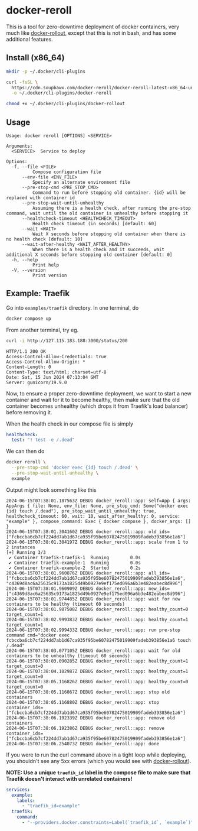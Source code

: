 # docker-reroll

This is a tool for zero-downtime deployment of docker containers, very much like [docker-rollout](https://github.com/Wowu/docker-rollout/), except that this is not in bash, and has some additional features.

## Install (x86_64)

```sh
mkdir -p ~/.docker/cli-plugins

curl -fsSL \
  https://cdn.soupbawx.com/docker-reroll/docker-reroll-latest-x86_64-unknown-linux-musl \
  -o ~/.docker/cli-plugins/docker-reroll

chmod +x ~/.docker/cli-plugins/docker-rollout
```

## Usage

```
Usage: docker reroll [OPTIONS] <SERVICE>

Arguments:
  <SERVICE>  Service to deploy

Options:
  -f, --file <FILE>
          Compose configuration file
      --env-file <ENV_FILE>
          Specify an alternate environment file
      --pre-stop-cmd <PRE_STOP_CMD>
          Command to run before stopping old container. {id} will be replaced with container id
      --pre-stop-wait-until-unhealthy
          Assuming there is a health check, after running the pre-stop command, wait until the old container is unhealthy before stopping it
      --healthcheck-timeout <HEALTHCHECK_TIMEOUT>
          Health check timeout (in seconds) [default: 60]
      --wait <WAIT>
          Wait X seconds before stopping old container when there is no health check [default: 10]
      --wait-after-healthy <WAIT_AFTER_HEALTHY>
          When there is a health check and it succeeds, wait additional X seconds before stopping old container [default: 0]
  -h, --help
          Print help
  -V, --version
          Print version
```

## Example: Traefik

Go into `examples/traefik` directory. In one terminal, do

```sh
docker compose up
```

From another terminal, try eg.

```sh
curl -i http://127.115.183.188:3000/status/200
```

```
HTTP/1.1 200 OK
Access-Control-Allow-Credentials: true
Access-Control-Allow-Origin: *
Content-Length: 0
Content-Type: text/html; charset=utf-8
Date: Sat, 15 Jun 2024 07:13:04 GMT
Server: gunicorn/19.9.0
```

Now, to ensure a proper zero-downtime deployment, we want to start a new container and wait for it to become healthy, then make sure that the old container becomes unhealthy (which drops it from Traefik's load balancer) before removing it.

When the health check in our compose file is simply

````yml
healthcheck:
  test: "! test -e /.dead"
````

We can then do

```sh
docker reroll \
  --pre-stop-cmd 'docker exec {id} touch /.dead' \
  --pre-stop-wait-until-unhealthy \
  example
```

Output might look something like this

```
2024-06-15T07:38:01.187563Z DEBUG docker_reroll::app: self=App { args: AppArgs { file: None, env_file: None, pre_stop_cmd: Some("docker exec {id} touch /.dead"), pre_stop_wait_until_unhealthy: true, healthcheck_timeout: 60, wait: 10, wait_after_healthy: 0, service: "example" }, compose_command: Exec { docker compose }, docker_args: [] }
2024-06-15T07:38:01.304160Z DEBUG docker_reroll::app: old_ids=["fcbccba6cb7cf224dd7ab1d67ca935f95be60782475019909fadeb393856e1a6"]
2024-06-15T07:38:01.304197Z DEBUG docker_reroll::app: scale from 1 to 2 instances
[+] Running 3/3
 ✔ Container traefik-traefik-1  Running        0.0s
 ✔ Container traefik-example-1  Running        0.0s
 ✔ Container traefik-example-2  Started        0.2s
2024-06-15T07:38:01.960876Z DEBUG docker_reroll::app: all_ids=["fcbccba6cb7cf224dd7ab1d67ca935f95be60782475019909fadeb393856e1a6", "c4369d8ac6a25635c9173a1825d49b0927e9ef175ed096a6b3e482eabec8d996"]
2024-06-15T07:38:01.960909Z DEBUG docker_reroll::app: new_ids=["c4369d8ac6a25635c9173a1825d49b0927e9ef175ed096a6b3e482eabec8d996"]
2024-06-15T07:38:01.974485Z DEBUG docker_reroll::app: wait for new containers to be healthy (timeout 60 seconds)
2024-06-15T07:38:01.987508Z DEBUG docker_reroll::app: healthy_count=0 target_count=1
2024-06-15T07:38:02.999383Z DEBUG docker_reroll::app: healthy_count=1 target_count=1
2024-06-15T07:38:02.999433Z DEBUG docker_reroll::app: run pre-stop command cmd="docker exec fcbccba6cb7cf224dd7ab1d67ca935f95be60782475019909fadeb393856e1a6 touch /.dead"
2024-06-15T07:38:03.077105Z DEBUG docker_reroll::app: wait for old containers to be unhealthy (timeout 60 seconds)
2024-06-15T07:38:03.090285Z DEBUG docker_reroll::app: healthy_count=1 target_count=0
2024-06-15T07:38:04.102987Z DEBUG docker_reroll::app: healthy_count=1 target_count=0
2024-06-15T07:38:05.116826Z DEBUG docker_reroll::app: healthy_count=0 target_count=0
2024-06-15T07:38:05.116867Z DEBUG docker_reroll::app: stop old containers
2024-06-15T07:38:05.116880Z DEBUG docker_reroll::app: stop container_ids=["fcbccba6cb7cf224dd7ab1d67ca935f95be60782475019909fadeb393856e1a6"]
2024-06-15T07:38:06.192339Z DEBUG docker_reroll::app: remove old containers
2024-06-15T07:38:06.192386Z DEBUG docker_reroll::app: remove container_ids=["fcbccba6cb7cf224dd7ab1d67ca935f95be60782475019909fadeb393856e1a6"]
2024-06-15T07:38:06.254073Z DEBUG docker_reroll::app: done
```

If you were to run the curl command above in a tight loop while deploying, you shouldn't see any 5xx errors (which you would see with [docker-rollout](https://github.com/Wowu/docker-rollout/)).

**NOTE: Use a unique `traefik_id` label in the compose file to make sure that Traefik doesn't interact with unrelated containers!**


```yml
services:
  example:
    labels:
      - "traefik_id=example"
  traefik:
    command:
      - "--providers.docker.constraints=Label(`traefik_id`, `example`)"
```

